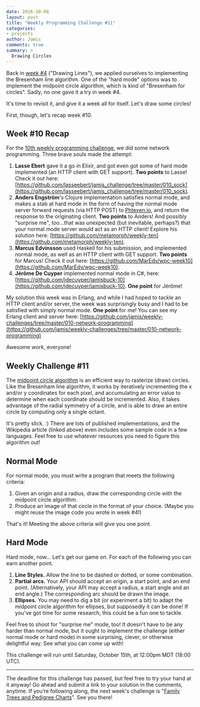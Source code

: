 ```yaml
---
date: 2016-10-08
layout: post
title: "Weekly Programming Challenge #11"
categories:
- projects
author: Jamis
comments: true
summary: >
  Drawing Circles
---
```


Back in [week #4](https://medium.com/@jamis/weekly-programming-challenge-4-7fe42f28d5d4) ("Drawing Lines"), we applied ourselves to implementing the Bresenham line algorithm. One of the "hard mode" options was to implement the midpoint circle algorithm, which is kind of "Bresenham for circles". Sadly, no one gave it a try in week #4.

It's time to revisit it, and give it a week all for itself. Let's draw some circles!

First, though, let's recap week #10.

## Week #10 Recap

For the [10th weekly programming challenge](http://weblog.jamisbuck.org/2016/10/1/weekly-programming-challenge-10.html), we did some network programming. Three brave souls made the attempt:

1. **Lasse Ebert** gave it a go in Elixir, and got even got some of hard mode implemented (an HTTP client with GET support). **Two points** to Lasse! Check it out here: [https://github.com/lasseebert/jamis_challenge/tree/master/010_sock](https://github.com/lasseebert/jamis_challenge/tree/master/010_sock).
2. **Anders Engström**'s Clojure implementation satisfies normal mode, and makes a stab at hard mode in the form of having the normal mode server forward requests (via HTTP POST) to [Phteven.io](http://phteven.io), and return the response to the originating client. **Two points** to Anders! And possibly "surprise me", too...that was unexpected (but inevitable, perhaps?) that your normal mode server would act as an HTTP client! Explore his solution here: [https://github.com/metamorph/weekly-ten](https://github.com/metamorph/weekly-ten).
3. **Marcus Edvinsson** used Haskell for his submission, and implemented normal mode, as well as an HTTP client with GET support. **Two points** for Marcus! Check it out here: [https://github.com/MarEdv/wpc-week10](https://github.com/MarEdv/wpc-week10).
4. **Jérôme De Cuyper** implemented normal mode in C#, here: [https://github.com/jdecuyper/jamisbuck-10](https://github.com/jdecuyper/jamisbuck-10). **One point** for Jérôme!

My solution this week was in Erlang, and while I had hoped to tackle an HTTP client and/or server, the week was surprisingly busy and I had to be satisfied with simply normal mode. **One point** for me! You can see my Erlang client and server here: [https://github.com/jamis/weekly-challenges/tree/master/010-network-programming](https://github.com/jamis/weekly-challenges/tree/master/010-network-programming)

Awesome work, everyone!


## Weekly Challenge #11

The [midpoint circle algorithm](https://en.wikipedia.org/wiki/Midpoint_circle_algorithm) is an efficient way to rasterize (draw) circles. Like the Bresenham line algorithm, it works by iteratively incrementing the x and/or y coordinates for each pixel, and accumulating an error value to determine when each coordinate should be incremented. Also, it takes advantage of the radial symmetry of a circle, and is able to draw an entire circle by computing only a single octant.

It's pretty slick. :) There are lots of published implementations, and the Wikipedia article (linked above) even includes some sample code in a few languages. Feel free to use whatever resources you need to figure this algorithm out!


## Normal Mode

For normal mode, you must write a program that meets the following criteria:

1. Given an origin and a radius, draw the corresponding circle with the midpoint circle algorithm.
2. Produce an image of that circle in the format of your choice. (Maybe you might reuse the image code you wrote in week #4!)

That's it! Meeting the above criteria will give you one point.


## Hard Mode

Hard mode, now... Let's get our game on. For each of the following you can earn another point.

1. **Line Styles.** Allow the line to be dashed or dotted, or some combination.
2. **Partial arcs.** Your API should accept an origin, a start point, and an end point. (Alternatively, your API may accept a radius, a start angle and an end angle.) The corresponding arc should be drawn the image.
3. **Ellipses.** You may need to dig a bit (or experiment a bit) to adapt the midpoint circle algorithm for ellipses, but supposedly it can be done! If you've got time for some research, this could be a fun one to tackle.

Feel free to shoot for "surprise me" mode, too! It doesn't have to be any harder than normal mode, but it ought to implement the challenge (either normal mode or hard mode) in some surprising, clever, or otherwise delightful way. See what you can come up with!

This challenge will run until Saturday, October 15th, at 12:00pm MDT (18:00 UTC).

* * *

The deadline for this challenge has passed, but feel free to try your hand at it anyway! Go ahead and submit a link to your solution in the comments, anytime. If you’re following along, the next week's challenge is "[Family Trees and Pedigree Charts](http://weblog.jamisbuck.org/2016/10/15/weekly-programming-challenge-12.html)". See you there!
